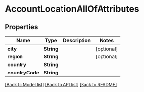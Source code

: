 # AccountLocationAllOfAttributes

## Properties
Name | Type | Description | Notes
------------ | ------------- | ------------- | -------------
**city** | **String** |  | [optional] 
**region** | **String** |  | [optional] 
**country** | **String** |  | 
**countryCode** | **String** |  | 

[[Back to Model list]](../README.md#documentation-for-models) [[Back to API list]](../README.md#documentation-for-api-endpoints) [[Back to README]](../README.md)


